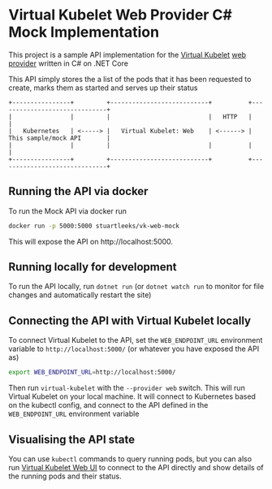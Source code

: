 # Virtual Kubelet Web Provider C# Mock Implementation
This project is a sample API implementation for the [Virtual Kubelet](https://github.com/virtual-kubelet/virtual-kubelet) [web provider](https://github.com/virtual-kubelet/virtual-kubelet/tree/master/providers/web) written in C# on .NET Core

This API simply stores the a list of the pods that it has been requested to create, marks them as started and serves up their status

```
+----------------+         +---------------------------+          +------------------------------+
|                |         |                           |   HTTP   |                              |
|   Kubernetes   | <-----> |   Virtual Kubelet: Web    | <------> |   This sample/mock API       |
|                |         |                           |          |                              |
+----------------+         +---------------------------+          +------------------------------+
```

## Running the API via docker

To run the Mock API via docker run

```bash
docker run -p 5000:5000 stuartleeks/vk-web-mock
```

This will expose the API on http://localhost:5000.

## Running locally for development

To run the API locally, run `dotnet run` (or `dotnet watch run` to monitor for file changes and automatically restart the site)

## Connecting the API with Virtual Kubelet locally

To connect Virtual Kubelet to the API, set the `WEB_ENDPOINT_URL` environment variable to `http://localhost:5000/` (or whatever you have exposed the API as)

```bash
export WEB_ENDPOINT_URL=http://localhost:5000/
```

Then run `virtual-kubelet` with the `--provider web` switch. This will run Virtual Kubelet on your local machine. It will connect to Kubernetes based on the kubectl config, and connect to the API defined in the `WEB_ENDPOINT_URL` environment variable

## Visualising the API state

You can use `kubectl` commands to query running pods, but you can also run [Virtual Kubelet Web UI](https://github.com/stuartleeks/virtual-kubelet-web-ui) to connect to the API directly and show details of the running pods and their status.


